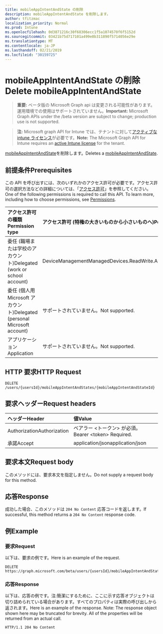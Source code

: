```yaml
---
title: mobileAppIntentAndState の削除
description: mobileAppIntentAndState を削除します。
author: tfitzmac
localization_priority: Normal
ms.prod: Intune
ms.openlocfilehash: 0d3871216c30f68306ecc1f5a1074570f6f5152d
ms.sourcegitcommit: 03421b75d717101a499e0b311890f5714056e29e
ms.translationtype: MT
ms.contentlocale: ja-JP
ms.lasthandoff: 02/21/2019
ms.locfileid: "30159725"
---
```

# <a name="delete-mobileappintentandstate"></a><span data-ttu-id="119fc-103">mobileAppIntentAndState の削除</span><span class="sxs-lookup"><span data-stu-id="119fc-103">Delete mobileAppIntentAndState</span></span>

> <span data-ttu-id="119fc-104">**重要:** ベータ版の Microsoft Graph api は変更される可能性があります。運用環境での使用はサポートされていません。</span><span class="sxs-lookup"><span data-stu-id="119fc-104">**Important:** Microsoft Graph APIs under the /beta version are subject to change; production use is not supported.</span></span>

> <span data-ttu-id="119fc-105">**注:** Microsoft graph API for Intune では、テナントに対して[アクティブな intune ライセンス](https://go.microsoft.com/fwlink/?linkid=839381)が必要です。</span><span class="sxs-lookup"><span data-stu-id="119fc-105">**Note:** The Microsoft Graph API for Intune requires an [active Intune license](https://go.microsoft.com/fwlink/?linkid=839381) for the tenant.</span></span>

<span data-ttu-id="119fc-106">[mobileAppIntentAndState](../resources/intune-troubleshooting-mobileappintentandstate.md)を削除します。</span><span class="sxs-lookup"><span data-stu-id="119fc-106">Deletes a [mobileAppIntentAndState](../resources/intune-troubleshooting-mobileappintentandstate.md).</span></span>

## <a name="prerequisites"></a><span data-ttu-id="119fc-107">前提条件</span><span class="sxs-lookup"><span data-stu-id="119fc-107">Prerequisites</span></span>
<span data-ttu-id="119fc-p101">この API を呼び出すには、次のいずれかのアクセス許可が必要です。アクセス許可の選択方法などの詳細については、「[アクセス許可](/concepts/permissions-reference.md)」を参照してください。</span><span class="sxs-lookup"><span data-stu-id="119fc-p101">One of the following permissions is required to call this API. To learn more, including how to choose permissions, see [Permissions](/concepts/permissions-reference.md).</span></span>

|<span data-ttu-id="119fc-110">アクセス許可の種類</span><span class="sxs-lookup"><span data-stu-id="119fc-110">Permission type</span></span>|<span data-ttu-id="119fc-111">アクセス許可 (特権の大きいものから小さいものへ)</span><span class="sxs-lookup"><span data-stu-id="119fc-111">Permissions (from most to least privileged)</span></span>|
|:---|:---|
|<span data-ttu-id="119fc-112">委任 (職場または学校のアカウント)</span><span class="sxs-lookup"><span data-stu-id="119fc-112">Delegated (work or school account)</span></span>|<span data-ttu-id="119fc-113">DeviceManagementManagedDevices.ReadWrite.All</span><span class="sxs-lookup"><span data-stu-id="119fc-113">DeviceManagementManagedDevices.ReadWrite.All</span></span>|
|<span data-ttu-id="119fc-114">委任 (個人用 Microsoft アカウント)</span><span class="sxs-lookup"><span data-stu-id="119fc-114">Delegated (personal Microsoft account)</span></span>|<span data-ttu-id="119fc-115">サポートされていません。</span><span class="sxs-lookup"><span data-stu-id="119fc-115">Not supported.</span></span>|
|<span data-ttu-id="119fc-116">アプリケーション</span><span class="sxs-lookup"><span data-stu-id="119fc-116">Application</span></span>|<span data-ttu-id="119fc-117">サポートされていません。</span><span class="sxs-lookup"><span data-stu-id="119fc-117">Not supported.</span></span>|

## <a name="http-request"></a><span data-ttu-id="119fc-118">HTTP 要求</span><span class="sxs-lookup"><span data-stu-id="119fc-118">HTTP Request</span></span>
<!-- {
  "blockType": "ignored"
}
-->
``` http
DELETE /users/{usersId}/mobileAppIntentAndStates/{mobileAppIntentAndStateId}
```

## <a name="request-headers"></a><span data-ttu-id="119fc-119">要求ヘッダー</span><span class="sxs-lookup"><span data-stu-id="119fc-119">Request headers</span></span>
|<span data-ttu-id="119fc-120">ヘッダー</span><span class="sxs-lookup"><span data-stu-id="119fc-120">Header</span></span>|<span data-ttu-id="119fc-121">値</span><span class="sxs-lookup"><span data-stu-id="119fc-121">Value</span></span>|
|:---|:---|
|<span data-ttu-id="119fc-122">Authorization</span><span class="sxs-lookup"><span data-stu-id="119fc-122">Authorization</span></span>|<span data-ttu-id="119fc-123">ベアラー &lt;トークン&gt; が必須。</span><span class="sxs-lookup"><span data-stu-id="119fc-123">Bearer &lt;token&gt; Required.</span></span>|
|<span data-ttu-id="119fc-124">承諾</span><span class="sxs-lookup"><span data-stu-id="119fc-124">Accept</span></span>|<span data-ttu-id="119fc-125">application/json</span><span class="sxs-lookup"><span data-stu-id="119fc-125">application/json</span></span>|

## <a name="request-body"></a><span data-ttu-id="119fc-126">要求本文</span><span class="sxs-lookup"><span data-stu-id="119fc-126">Request body</span></span>
<span data-ttu-id="119fc-127">このメソッドには、要求本文を指定しません。</span><span class="sxs-lookup"><span data-stu-id="119fc-127">Do not supply a request body for this method.</span></span>

## <a name="response"></a><span data-ttu-id="119fc-128">応答</span><span class="sxs-lookup"><span data-stu-id="119fc-128">Response</span></span>
<span data-ttu-id="119fc-129">成功した場合、このメソッドは `204 No Content` 応答コードを返します。</span><span class="sxs-lookup"><span data-stu-id="119fc-129">If successful, this method returns a `204 No Content` response code.</span></span>

## <a name="example"></a><span data-ttu-id="119fc-130">例</span><span class="sxs-lookup"><span data-stu-id="119fc-130">Example</span></span>

### <a name="request"></a><span data-ttu-id="119fc-131">要求</span><span class="sxs-lookup"><span data-stu-id="119fc-131">Request</span></span>
<span data-ttu-id="119fc-132">以下は、要求の例です。</span><span class="sxs-lookup"><span data-stu-id="119fc-132">Here is an example of the request.</span></span>
``` http
DELETE https://graph.microsoft.com/beta/users/{usersId}/mobileAppIntentAndStates/{mobileAppIntentAndStateId}
```

### <a name="response"></a><span data-ttu-id="119fc-133">応答</span><span class="sxs-lookup"><span data-stu-id="119fc-133">Response</span></span>
<span data-ttu-id="119fc-p102">以下は、応答の例です。注:簡潔にするために、ここに示す応答オブジェクトは切り詰められている場合があります。すべてのプロパティは実際の呼び出しから返されます。</span><span class="sxs-lookup"><span data-stu-id="119fc-p102">Here is an example of the response. Note: The response object shown here may be truncated for brevity. All of the properties will be returned from an actual call.</span></span>
``` http
HTTP/1.1 204 No Content
```




